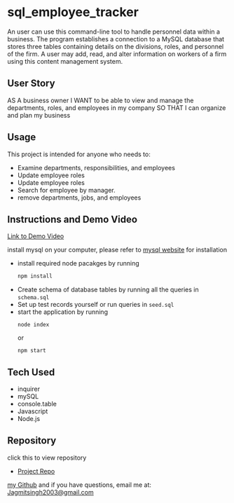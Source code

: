 # sql_employee_tracker
An user can use this command-line tool to handle personnel data within a business. The program establishes a connection to a MySQL database that stores three tables containing details on the divisions, roles, and personnel of the firm. A user may add, read, and alter information on workers of a firm using this content management system.

## User Story
AS A business owner
I WANT to be able to view and manage the departments, roles, and employees in my company
SO THAT I can organize and plan my business

## Usage
This project is intended for anyone who needs to:
- Examine departments, responsibilities, and employees
- Update employee roles 
- Update employee roles 
- Search for employee by manager.
- remove departments, jobs, and employees 

## Instructions and Demo Video 



[Link to Demo Video]()


install mysql on your computer, please refer to [mysql website](https://www.mysql.com/downloads/) for installation
- install required node pacakges by running
    ```bash
    npm install
    ```
- Create schema of database tables by running all the queries in ```schema.sql```
- Set up test records yourself or run queries in ```seed.sql```
- start the application by running
    ```
    node index
    ```
    or
    ```
    npm start
    ```

## Tech Used
- inquirer
- mySQL
- console.table
- Javascript
- Node.js

## Repository

click this to view repository
  - [Project Repo](https://github.com/007jag/sql_employee_tracker)


 [my Github](https://github.com/dashboard) and if you have questions, email me at: Jagmitsingh2003@gmail.com

